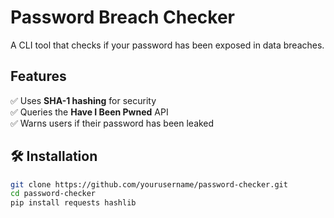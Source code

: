 # Password Breach Checker

A CLI tool that checks if your password has been exposed in data breaches.

## Features
✅ Uses **SHA-1 hashing** for security  
✅ Queries the **Have I Been Pwned** API  
✅ Warns users if their password has been leaked  

## 🛠 Installation
```bash
git clone https://github.com/yourusername/password-checker.git
cd password-checker
pip install requests hashlib

